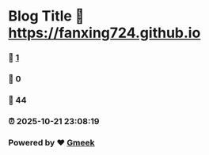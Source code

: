 # Blog Title :link: https://fanxing724.github.io 
### :page_facing_up: [1](https://fanxing724.github.io/tag.html) 
### :speech_balloon: 0 
### :hibiscus: 44 
### :alarm_clock: 2025-10-21 23:08:19 
### Powered by :heart: [Gmeek](https://github.com/Meekdai/Gmeek)
